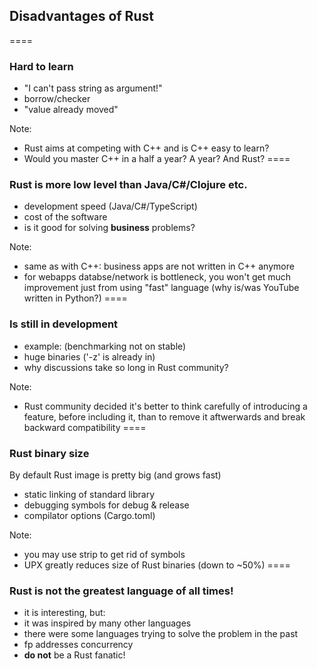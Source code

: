 ## Disadvantages of Rust
====


### Hard to learn

* "I can't pass string as argument!"
* borrow/checker
* "value already moved"

Note:
* Rust aims at competing with C++ and is C++ easy to learn?
* Would you master C++ in a half a year? A year? And Rust?
====


### Rust is more low level than Java/C#/Clojure etc.

* development speed (Java/C#/TypeScript)
 * cost of the software
* is it good for solving **business** problems?

Note:
* same as with C++: business apps are not written in C++ anymore
* for webapps databse/network is bottleneck, you won't get much improvement just from using "fast" language (why is/was YouTube written in Python?)
====


### Is still in development

* example: (benchmarking not on stable)
* huge binaries ('-z' is already in)
* why discussions take so long in Rust community?

Note:
* Rust community decided it's better to think carefully of introducing a feature, before including it, than to remove it aftwerwards and break backward compatibility
====


### Rust binary size

By default Rust image is pretty big
(and grows fast)

* static linking of standard library
* debugging symbols for debug & release 
* compilator options (Cargo.toml)

Note:
* you may use strip to get rid of symbols
* UPX greatly reduces size of Rust binaries (down to ~50%)
====


### Rust is not the greatest language of all times!

* it is interesting, but:
 * it was inspired by many other languages
 * there were some languages trying to solve the problem in the past
 * fp addresses concurrency
* **do not** be a Rust fanatic!
